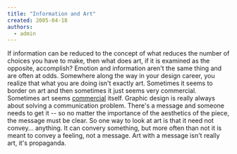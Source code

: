 ```yaml
---
title: "Information and Art"
created: 2005-04-18
authors: 
  - admin
---
```


If information can be reduced to the concept of what reduces the number of choices you have to make, then what does art, if it is examined as the opposite, accomplish? Emotion and information aren't the same thing and are often at odds. Somewhere along the way in your design career, you realize that what you are doing isn't exactly art. Sometimes it seems to border on art and then sometimes it just seems very commercial. Sometimes art seems [commercial](http://www.jssgallery.org/Other_Artists/Andy_Warhol/Campbells_Soup_Can.htm) itself. Graphic design is really always about solving a communication problem. There's a message and someone needs to get it -- so no matter the importance of the aesthetics of the piece, the message must be clear. So one way to look at art is that it need not convey... anything. It can convery something, but more often than not it is meant to convey a feeling, not a message. Art with a message isn't really art, it's propaganda.
